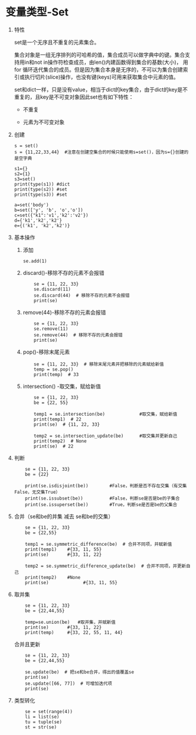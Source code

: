 # 变量类型-Set

    
1. 特性

    set是一个无序且不重复的元素集合。

    集合对象是一组无序排列的可哈希的值，集合成员可以做字典中的键。集合支持用in和not in操作符检查成员，由len()内建函数得到集合的基数(大小)， 用 for 循环迭代集合的成员。但是因为集合本身是无序的，不可以为集合创建索引或执行切片(slice)操作，也没有键(keys)可用来获取集合中元素的值。

    set和dict一样，只是没有value，相当于dict的key集合，由于dict的key是不重复的，且key是不可变对象因此set也有如下特性：

    * 不重复

    * 元素为不可变对象

2. 创建

    ```
    s = set()
    s = {11,22,33,44}  #注意在创建空集合的时候只能使用s=set()，因为s={}创建的是空字典
    
    s1={}
    s2={1}
    s3=set()
    print(type(s1)) #dict
    print(type(s2)) #set
    print(type(s3)) #set
    ```

    ```
    a=set('body')
    b=set(['y', 'b', 'o','o'])
    c=set({"k1":'v1','k2':'v2'})
    d={'k1','k2','k2'}
    e={('k1', 'k2','k2')}
    ```
3. 基本操作

	 1. 添加

	 		se.add(1)

    1. discard()-移除不存的元素不会报错

    
        ```
            se = {11, 22, 33}
            se.discard(11)
            se.discard(44)  # 移除不存的元素不会报错
            print(se)
        ```

    2. remove(44)-移除不存的元素会报错

        ```
            se = {11, 22, 33}
            se.remove(11)
            se.remove(44)  # 移除不存的元素会报错
            print(se)
        ```
    3. pop()-移除末尾元素

        ```
            se = {11, 22, 33}  # 移除末尾元素并把移除的元素赋给新值
            temp = se.pop()
            print(temp)  # 33
        ```
    4. intersection() -取交集，赋给新值

        ```
            se = {11, 22, 33}
            be = {22, 55}

            temp1 = se.intersection(be)             #取交集，赋给新值
            print(temp1)  # 22
            print(se)  # {11, 22, 33}

            temp2 = se.intersection_update(be)      #取交集并更新自己
            print(temp2)  # None
            print(se)  # 22
        ```
4. 判断

    ```
        se = {11, 22, 33}
        be = {22}

        print(se.isdisjoint(be))        #False，判断是否不存在交集（有交集False，无交集True）
        print(se.issubset(be))          #False，判断se是否是be的子集合
        print(se.issuperset(be))        #True，判断se是否是be的父集合
    ```
5. 合并（se和be的并集 减去 se和be的交集）

    ```
        se = {11, 22, 33}
        be = {22,55}

        temp1 = se.symmetric_difference(be)  # 合并不同项，并赋新值
        print(temp1)    #{33, 11, 55}
        print(se)       #{33, 11, 22}

        temp2 = se.symmetric_difference_update(be)  # 合并不同项，并更新自己
        print(temp2)    #None
        print(se)             #{33, 11, 55}
    ```
6. 取并集

    ```
        se = {11, 22, 33}
        be = {22,44,55}

        temp=se.union(be)   #取并集，并赋新值
        print(se)       #{33, 11, 22}
        print(temp)     #{33, 22, 55, 11, 44}
    ```
	合并且更新

    ```
        se = {11, 22, 33}
        be = {22,44,55}

        se.update(be)  # 把se和be合并，得出的值覆盖se
        print(se)
        se.update([66, 77])  # 可增加迭代项
        print(se)
    ```

8. 类型转化

    ```
        se = set(range(4))
        li = list(se)
        tu = tuple(se)
        st = str(se)
    ```
